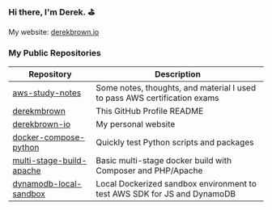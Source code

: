 ### Hi there, I'm Derek. :golf:

My website: [derekbrown.io](https://derekbrown.io)

### My Public Repositories

| Repository                                                                          | Description                                                               |
| -                                                                                   | -                                                                         |
| [aws-study-notes](https://github.com/derekmbrown/aws-study-notes)                   | Some notes, thoughts, and material I used to pass AWS certification exams |
| [derekmbrown](https://github.com/derekmbrown/derekmbrown)                           | This GitHub Profile README                                                |
| [derekbrown-io](https://github.com/derekmbrown/derekbrown-io)                       | My personal website                                                       |
| [docker-compose-python](https://github.com/derekmbrown/docker-compose-python)       | Quickly test Python scripts and packages                                  |
| [multi-stage-build-apache](https://github.com/derekmbrown/multi-stage-build-apache) | Basic multi-stage docker build with Composer and PHP/Apache               |
| [dynamodb-local-sandbox](https://github.com/derekmbrown/dynamodb-local-sandbox)     | Local Dockerized sandbox environment to test AWS SDK for JS and DynamoDB  |
